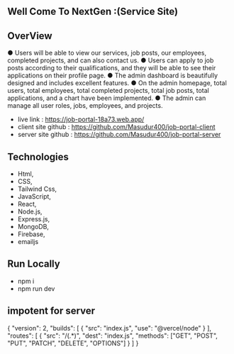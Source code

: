 ## Well Come To NextGen :(Service Site)

## OverView
● Users will be able to view our services, job posts, our employees, completed projects, and can
also contact us.
● Users can apply to job posts according to their qualifications, and they will be able to see their
applications on their profile page.
● The admin dashboard is beautifully designed and includes excellent features.
● On the admin homepage, total users, total employees, total completed projects, total job posts,
total applications, and a chart have been implemented.
● The admin can manage all user roles, jobs, employees, and projects.

* live link : https://job-portal-18a73.web.app/
* client site github : https://github.com/Masudur400/job-portal-client
* server site github : https://github.com/Masudur400/job-portal-server 

## Technologies
* Html,
* CSS,
* Tailwind Css,
* JavaScript,
* React,
* Node.js,
* Express.js,
* MongoDB,
* Firebase, 
* emailjs

## Run Locally
 * npm i 
 * npm run dev


## impotent for server
{
    "version": 2,
    "builds": [
      {
        "src": "index.js",
        "use": "@vercel/node"
      }
    ],
    "routes": [
      {
        "src": "/(.*)",
        "dest": "index.js",
        "methods": ["GET", "POST", "PUT", "PATCH", "DELETE", "OPTIONS"]
      }
    ]
  }